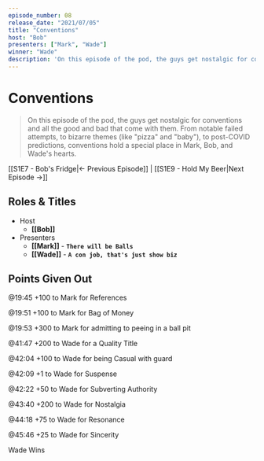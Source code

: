 ```yaml
---
episode_number: 08
release_date: "2021/07/05"
title: "Conventions"
host: "Bob"
presenters: ["Mark", "Wade"]
winner: "Wade"
description: 'On this episode of the pod, the guys get nostalgic for conventions and all the good and bad that come with them. From notable failed attempts, to bizarre themes (like "pizza" and "baby"), to post-COVID predictions, conventions hold a special place in Mark, Bob, and Wade''s hearts.'
---
```


# Conventions

> On this episode of the pod, the guys get nostalgic for conventions and all the good and bad that come with them. From notable failed attempts, to bizarre themes (like "pizza" and "baby"), to post-COVID predictions, conventions hold a special place in Mark, Bob, and Wade's hearts.

[[S1E7 - Bob's Fridge|← Previous Episode]] | [[S1E9 - Hold My Beer|Next Episode →]]

## Roles & Titles

- Host
  - **[[Bob]]**
- Presenters
  - **[[Mark]]** - **`There will be Balls`**
  - **[[Wade]]** - **`A con job, that's just show biz`**

## Points Given Out

@19:45 +100 to Mark for References

@19:51 +100 to Mark for Bag of Money

@19:53 +300 to Mark for admitting to peeing in a ball pit

@41:47 +200 to Wade for a Quality Title

@42:04 +100 to Wade for being Casual with guard

@42:09 +1 to Wade for Suspense

@42:22 +50 to Wade for Subverting Authority

@43:40 +200 to Wade for Nostalgia

@44:18 +75 to Wade for Resonance

@45:46 +25 to Wade for Sincerity

Wade Wins
